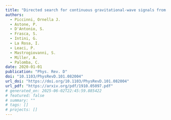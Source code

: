 ```yaml
---
title: "Directed search for continuous gravitational-wave signals from the Galactic Center in the Advanced LIGO second observing run"
authors:
  - Piccinni, Ornella J.
  - Astone, P.
  - D'Antonio, S.
  - Frasca, S.
  - Intini, G.
  - La Rosa, I.
  - Leaci, P.
  - Mastrogiovanni, S.
  - Miller, A.
  - Palomba, C.
date: 2020-01-01
publication: "Phys. Rev. D"
doi: "10.1103/PhysRevD.101.082004"
url_doi: "https://doi.org/10.1103/PhysRevD.101.082004"
url_pdf: "https://arxiv.org/pdf/1910.05097.pdf"
# generated_on: 2025-06-02T22:45:59.885422
# featured: false
# summary: ""
# tags: []
# projects: []
---
```


